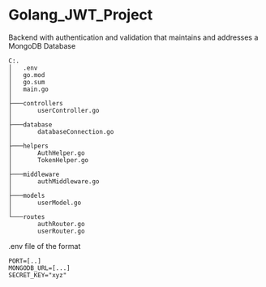# Golang_JWT_Project
Backend with authentication and validation that maintains and addresses a MongoDB Database

```
C:.
│   .env
│   go.mod
│   go.sum
│   main.go
│   
├───controllers
│       userController.go
│       
├───database
│       databaseConnection.go
│       
├───helpers
│       AuthHelper.go
│       TokenHelper.go
│
├───middleware
│       authMiddleware.go
│
├───models
│       userModel.go
│
└───routes
        authRouter.go
        userRouter.go
```
        
.env file of the format
```
PORT=[..]
MONGODB_URL=[...]
SECRET_KEY="xyz"
```
